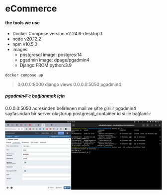 # eCommerce

#### the tools we use

- Docker Compose version v2.24.6-desktop.1
- node v20.12.2
- npm v10.5.0
- images 
    - postgresql image: postgres:14
    - pgadmin image: dpage/pgadmin4
    - Django FROM python:3.9

`docker compose up`

> 0.0.0.0:8000 django views
> 0.0.0.0:5050 pgadmin4

##### pgadmin4'e bağlanmak için

0.0.0.0:5050 adresinden belirlenen mail ve şifre girilir
pgadmin4 sayfasından bir server oluşturup postgresql_container id si ile bağlanılır

![x](1.png)

##### 
